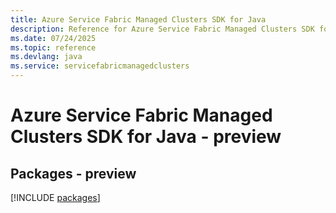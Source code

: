 ```yaml
---
title: Azure Service Fabric Managed Clusters SDK for Java
description: Reference for Azure Service Fabric Managed Clusters SDK for Java
ms.date: 07/24/2025
ms.topic: reference
ms.devlang: java
ms.service: servicefabricmanagedclusters
---
```

# Azure Service Fabric Managed Clusters SDK for Java - preview
## Packages - preview
[!INCLUDE [packages](service-fabric-managed-clusters-index.md)]